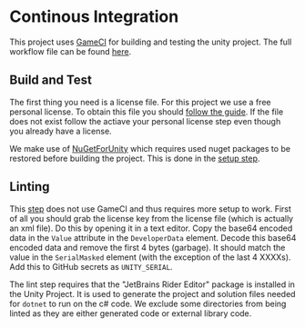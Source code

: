 # Continous Integration

This project uses [GameCI](https://game.ci/) for building and testing the unity project.
The full workflow file can be found [here](https://github.com/cs-24-sw-9-xx/MAEPS/blob/main/.github/workflows/main.yml).


## Build and Test

The first thing you need is a license file.
For this project we use a free personal license.
To obtain this file you should [follow the guide](https://game.ci/docs/github/activation#activating-a-license-file).
If the file does not exist follow the actiave your personal license step even though you already have a license.

We make use of [NuGetForUnity](https://github.com/GlitchEnzo/NuGetForUnity) which requires used nuget packages to be restored before building the project.
This is done in the [setup step](https://github.com/cs-24-sw-9-xx/MAEPS/blob/5881af0cb8ccebd8c8eef6e1fb8a674c3002ca48/.github/workflows/main.yml#L12).


## Linting

This [step](https://github.com/cs-24-sw-9-xx/MAEPS/blob/5881af0cb8ccebd8c8eef6e1fb8a674c3002ca48/.github/workflows/main.yml#L112) does not use GameCI and thus requires more setup to work.
First of all you should grab the license key from the license file (which is actually an xml file).
Do this by opening it in a text editor.
Copy the base64 encoded data in the `Value` attribute in the `DeveloperData` element.
Decode this base64 encoded data and remove the first 4 bytes (garbage).
It should match the value in the `SerialMasked` element (with the exception of the last 4 XXXXs).
Add this to GitHub secrets as `UNITY_SERIAL`.

The lint step requires that the "JetBrains Rider Editor" package is installed in the Unity Project.
It is used to generate the project and solution files needed for `dotnet` to run on the c# code.
We exclude some directories from being linted as they are either generated code or external library code.
